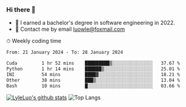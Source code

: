 ### Hi there 👋
<!--I have been a GitHub member for [![Years Badge](https://badges.pufler.dev/years/LyleLuo)](https://badges.pufler.dev)-->
- 🌱 I earned a bachelor's degree in software engineering in 2022.
- 💬 Contact me by email luowle@foxmail.com
<!--
**LyleLuo/LyleLuo** is a ✨ _special_ ✨ repository because its `README.md` (this file) appears on your GitHub profile.

Here are some ideas to get you started:
- 👯 I’m looking to collaborate on ...
- 🤔 I’m looking for help with ...
- 📫 How to reach me: ...
- 😄 Pronouns: ...
- ⚡ Fun fact: ...
-->

<!--💻 Coding Activity Logging

[![Commits Badge](https://badges.pufler.dev/commits/weekly/LyleLuo)](https://badges.pufler.dev)-->

⏱ Weekly coding time

<!--START_SECTION:waka-->

```txt
From: 21 January 2024 - To: 28 January 2024

Cuda         1 hr 52 mins    █████████▒░░░░░░░░░░░░░░░   37.67 %
Python       1 hr 14 mins    ██████▒░░░░░░░░░░░░░░░░░░   25.01 %
INI          54 mins         ████▓░░░░░░░░░░░░░░░░░░░░   18.21 %
Other        38 mins         ███▒░░░░░░░░░░░░░░░░░░░░░   13.04 %
Bash         10 mins         █░░░░░░░░░░░░░░░░░░░░░░░░   03.66 %
```

<!--END_SECTION:waka-->

[![LyleLuo's github stats](https://github-readme-stats.vercel.app/api?username=LyleLuo&count_private=true&show_icons=true&hide=issues&hide_border=true)](https://github.com/anuraghazra/github-readme-stats)
![Top Langs](https://github-readme-stats.vercel.app/api/top-langs/?username=LyleLuo&layout=compact&hide_border=true) 
<!--[![LyleLuo's wakatime stats](https://github-readme-stats.vercel.app/api/wakatime?username=luowle)](https://github.com/anuraghazra/github-readme-stats)-->
